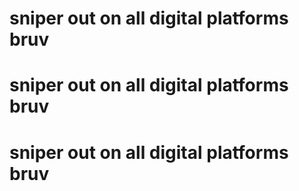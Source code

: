 # sniper out on all digital platforms bruv

# sniper out on all digital platforms bruv

# sniper out on all digital platforms bruv
